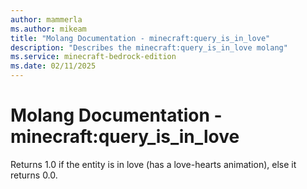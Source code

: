 ```yaml
---
author: mammerla
ms.author: mikeam
title: "Molang Documentation - minecraft:query_is_in_love"
description: "Describes the minecraft:query_is_in_love molang"
ms.service: minecraft-bedrock-edition
ms.date: 02/11/2025 
---
```


# Molang Documentation - minecraft:query_is_in_love

Returns 1.0 if the entity is in love (has a love-hearts animation), else it returns 0.0.
